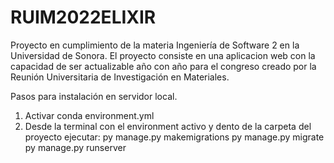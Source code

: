 # RUIM2022ELIXIR

Proyecto en cumplimiento de la materia Ingeniería de Software 2 en la Universidad de Sonora.
El proyecto consiste en una aplicacion web con la capacidad de ser actualizable año con año para el congreso creado por la Reunión Universitaria de Investigación en Materiales.


Pasos para instalación en servidor local.
1. Activar conda environment.yml
2. Desde la terminal con el environment activo y dento de la carpeta del proyecto ejecutar:
  py manage.py makemigrations
  py manage.py migrate
  py manage.py runserver
